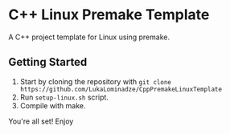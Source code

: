 # C++ Linux Premake Template
A C++ project template for Linux using premake.

## Getting Started
1. Start by cloning the repository with ```git clone https://github.com/LukaLominadze/CppPremakeLinuxTemplate```
2. Run ```setup-linux.sh``` script.
3. Compile with make.

You're all set! Enjoy
